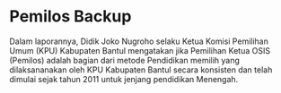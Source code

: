 # Pemilos Backup
Dalam laporannya, Didik Joko Nugroho selaku Ketua Komisi Pemilihan Umum (KPU) Kabupaten Bantul mengatakan jika Pemilihan Ketua OSIS (Pemilos) adalah bagian dari metode Pendidikan memilih yang dilaksananakan oleh KPU Kabupaten Bantul secara konsisten dan telah dimulai sejak tahun 2011 untuk jenjang pendidikan Menengah.

